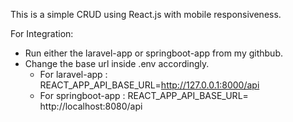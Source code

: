 This is a simple CRUD using React.js with mobile responsiveness.

For Integration:
* Run either the laravel-app or springboot-app from my githbub.
* Change the base url inside .env accordingly.
    * For laravel-app : REACT_APP_API_BASE_URL=http://127.0.0.1:8000/api
    * For springboot-app : REACT_APP_API_BASE_URL= http://localhost:8080/api